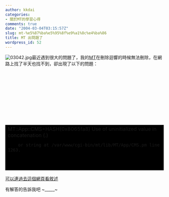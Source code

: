 ```yaml
---
author: kkdai
categories:
- 關於MT的學習心得
comments: true
date: "2004-03-04T03:15:57Z"
slug: mt-%e5%87%ba%e5%95%8f%e9%a1%8c%e4%ba%86
title: MT 出問題了
wordpress_id: 52
---
```


![03042.jpg](http://www.evanlin.com/blog/archives/0304/03042.jpg)最近遇到很大的問題了，我的[MT](http://www.movabletype.org)在刪除迴響的時候無法刪除，在網路上找了半天也找不到，卻出現了以下的問題：


　




　




　




　




　





  
  <table cellpadding="0" cellspacing="0" border="0" bgcolor="#000000" width="20%" >
    <tr >
      
<td width="100%" >
        MT::App::CMS=HASH(0x8065fa8) Use of uninitialized value in concatenation (.)   

        or string at /var/www/cgi-bin/mt/lib/MT/App/CMS.pm line 1263.

        

　
</td>
    </tr>
  </table>
  





[可以連過去這個網頁看敘述](http://www.ideaspace.net/users/wkearney/archives/entries/000413.html)　




有解答的告訴我吧 ~_____~
